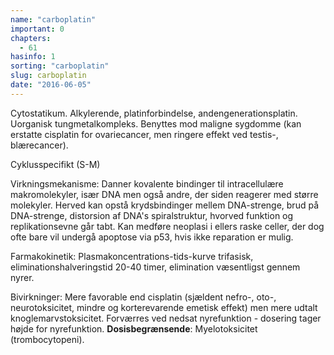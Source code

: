 ```yaml
---
name: "carboplatin"
important: 0
chapters:
  - 61
hasinfo: 1
sorting: "carboplatin"
slug: carboplatin
date: "2016-06-05"
---
```


Cytostatikum. Alkylerende, platinforbindelse, andengenerationsplatin. Uorganisk
tungmetalkompleks. Benyttes mod maligne sygdomme (kan erstatte cisplatin for
ovariecancer, men ringere effekt ved testis-, blærecancer).

Cyklusspecifikt (S-M)

Virkningsmekanisme: Danner kovalente bindinger til intracellulære
makromolekyler, især DNA men også andre, der siden reagerer med større
molekyler. Herved kan opstå krydsbindinger mellem DNA-strenge, brud på
DNA-strenge, distorsion af DNA's spiralstruktur, hvorved funktion og
replikationsevne går tabt. Kan medføre neoplasi i ellers raske celler, der dog
ofte bare vil undergå apoptose via p53, hvis ikke reparation er mulig.

Farmakokinetik: Plasmakoncentrations-tids-kurve trifasisk,
eliminationshalveringstid 20-40 timer, elimination væsentligst gennem nyrer.

Bivirkninger: Mere favorable end cisplatin (sjældent nefro-, oto-,
neurotoksicitet, mindre og korterevarende emetisk effekt) men mere udtalt
knoglemarvstoksicitet. Forværres ved nedsat nyrefunktion - dosering tager højde
for nyrefunktion. <b>Dosisbegrænsende</b>: Myelotoksicitet (trombocytopeni).
